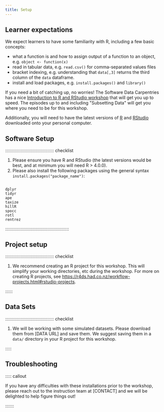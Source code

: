 ```yaml
---
title: Setup
---
```


## Learner expectations
We expect learners to have some familiarity with R, including a few basic concepts:
- what a function is and how to assign output of a function to an object, e.g. `object <- function(x)`
- read in tabular data, e.g. `read.csv()` for comma-separated values files
- bracket indexing, e.g. understanding that `data[,3]` returns the third column of the `data` dataframe.
- install and load packages, e.g. `install.packages()` and `library()`

If you need a bit of catching up, no worries! The Software Data Carpentries has a nice [Introduction to R and RStudio workshop](https://swcarpentry.github.io/r-novice-gapminder/) that will get you up to speed. The episodes up to and including "Subsetting Data" will get you where you need to be for this workshop. 

Additionally, you will need to have the latest versions of [R](https://cran.r-project.org/) and [RStudio](https://posit.co/downloads/) downloaded onto your personal computer.

## Software Setup

::::::::::::::::::::::::::::::::::::::: checklist

1. Please ensure you have R and RStudio (the latest versions would be best, and at minimum you will need R > 4.0.0).
1. Please also install the following packages using the general syntax `install.packages("package_name")`:

```

dplyr
tidyr
ape
taxize
hillR
spocc
rotl
rentrez

```

:::::::::::::::::::::::::::::::::::::::::::::::::::

## Project setup

::::::::::::::::::::::::::::::::::::::: checklist


1. We recommend creating an R project for this workshop. This will simplify your working directories, etc during the workshop. For more on creating R projects, see https://r4ds.had.co.nz/workflow-projects.html#rstudio-projects. 

::::::

## Data Sets

::::::::::::::::::::::::::::::::::::::: checklist


1. We will be working with some simulated datasets. Please download them from [DATA URL] and save them. We suggest saving them in a `data/` directory in your R project for this workshop.

:::::

## Troubleshooting

::::: callout

If you have any difficulties with these installations prior to the workshop, please reach out to the instruction team at [CONTACT] and we will be delighted to help figure things out!

:::::::
